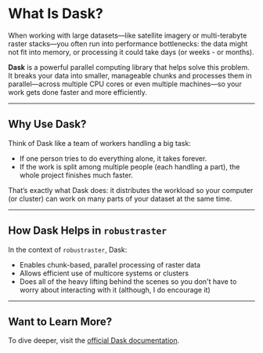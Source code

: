 # What Is Dask?

When working with large datasets—like satellite imagery or multi-terabyte raster stacks—you often run into performance bottlenecks: the data might not fit into memory, or processing it could take days (or weeks - or months).

**Dask** is a powerful parallel computing library that helps solve this problem. It breaks your data into smaller, manageable chunks and processes them in parallel—across multiple CPU cores or even multiple machines—so your work gets done faster and more efficiently.

---

## Why Use Dask?

Think of Dask like a team of workers handling a big task:

- If one person tries to do everything alone, it takes forever.
- If the work is split among multiple people (each handling a part), the whole project finishes much faster.

That’s exactly what Dask does: it distributes the workload so your computer (or cluster) can work on many parts of your dataset at the same time.

---

## How Dask Helps in `robustraster`

In the context of `robustraster`, Dask:

- Enables chunk-based, parallel processing of raster data
- Allows efficient use of multicore systems or clusters
- Does all of the heavy lifting behind the scenes so you don't have to worry about interacting with it (although, I do encourage it)

---

## Want to Learn More?

To dive deeper, visit the [official Dask documentation](https://docs.dask.org/en/stable/).

